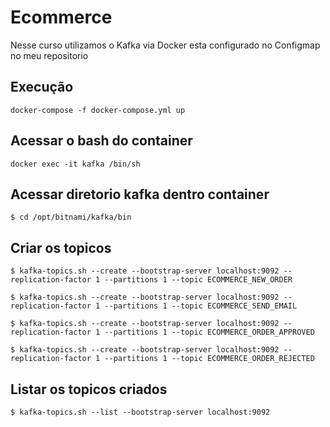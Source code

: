 # Ecommerce
Nesse curso utilizamos o Kafka via Docker esta configurado no Configmap no meu repositorio

## Execução

```
docker-compose -f docker-compose.yml up
```
## Acessar o bash do container

```
docker exec -it kafka /bin/sh
```
## Acessar diretorio kafka dentro container

```
$ cd /opt/bitnami/kafka/bin
```

## Criar os topicos
```
$ kafka-topics.sh --create --bootstrap-server localhost:9092 --replication-factor 1 --partitions 1 --topic ECOMMERCE_NEW_ORDER
```
```
$ kafka-topics.sh --create --bootstrap-server localhost:9092 --replication-factor 1 --partitions 1 --topic ECOMMERCE_SEND_EMAIL
```
```
$ kafka-topics.sh --create --bootstrap-server localhost:9092 --replication-factor 1 --partitions 1 --topic ECOMMERCE_ORDER_APPROVED
```
```
$ kafka-topics.sh --create --bootstrap-server localhost:9092 --replication-factor 1 --partitions 1 --topic ECOMMERCE_ORDER_REJECTED
```

## Listar os topicos criados
```
$ kafka-topics.sh --list --bootstrap-server localhost:9092
```

